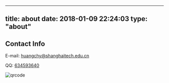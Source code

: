 
---
title: about
date: 2018-01-09 22:24:03
type: "about"
---

## Contact Info

E-mail: [huangchy@shanghaitech.edu.cn](mailto:huangchy@shanghaitech.edu.cn)

QQ: [634593640](http://qm.qq.com/cgi-bin/qm/qr?k=TI3F-mAVQOrzhv6jBLnpDtlgajz8P3Re)

![qrcode](/images/qrcode.jpg)